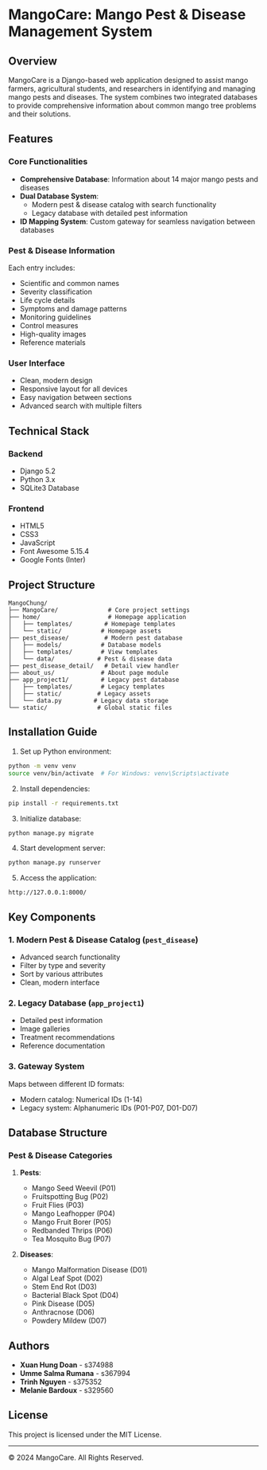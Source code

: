 # MangoCare: Mango Pest & Disease Management System

## Overview

MangoCare is a Django-based web application designed to assist mango farmers, agricultural students, and researchers in identifying and managing mango pests and diseases. The system combines two integrated databases to provide comprehensive information about common mango tree problems and their solutions.

## Features

### Core Functionalities
- **Comprehensive Database**: Information about 14 major mango pests and diseases
- **Dual Database System**: 
  - Modern pest & disease catalog with search functionality
  - Legacy database with detailed pest information
- **ID Mapping System**: Custom gateway for seamless navigation between databases

### Pest & Disease Information
Each entry includes:
- Scientific and common names
- Severity classification
- Life cycle details
- Symptoms and damage patterns
- Monitoring guidelines
- Control measures
- High-quality images
- Reference materials

### User Interface
- Clean, modern design
- Responsive layout for all devices
- Easy navigation between sections
- Advanced search with multiple filters

## Technical Stack

### Backend
- Django 5.2
- Python 3.x
- SQLite3 Database

### Frontend
- HTML5
- CSS3
- JavaScript
- Font Awesome 5.15.4
- Google Fonts (Inter)

## Project Structure

```
MangoChung/
├── MangoCare/              # Core project settings
├── home/                   # Homepage application
│   ├── templates/         # Homepage templates
│   └── static/           # Homepage assets
├── pest_disease/          # Modern pest database
│   ├── models/           # Database models
│   ├── templates/        # View templates
│   └── data/            # Pest & disease data
├── pest_disease_detail/   # Detail view handler
├── about_us/             # About page module
├── app_project1/         # Legacy pest database
│   ├── templates/        # Legacy templates
│   ├── static/          # Legacy assets
│   └── data.py         # Legacy data storage
└── static/              # Global static files
```

## Installation Guide

1. Set up Python environment:
```bash
python -m venv venv
source venv/bin/activate  # For Windows: venv\Scripts\activate
```

2. Install dependencies:
```bash
pip install -r requirements.txt
```

3. Initialize database:
```bash
python manage.py migrate
```

4. Start development server:
```bash
python manage.py runserver
```

5. Access the application:
```
http://127.0.0.1:8000/
```

## Key Components

### 1. Modern Pest & Disease Catalog (`pest_disease`)
- Advanced search functionality
- Filter by type and severity
- Sort by various attributes
- Clean, modern interface

### 2. Legacy Database (`app_project1`)
- Detailed pest information
- Image galleries
- Treatment recommendations
- Reference documentation

### 3. Gateway System
Maps between different ID formats:
- Modern catalog: Numerical IDs (1-14)
- Legacy system: Alphanumeric IDs (P01-P07, D01-D07)

## Database Structure

### Pest & Disease Categories
1. **Pests**:
   - Mango Seed Weevil (P01)
   - Fruitspotting Bug (P02)
   - Fruit Flies (P03)
   - Mango Leafhopper (P04)
   - Mango Fruit Borer (P05)
   - Redbanded Thrips (P06)
   - Tea Mosquito Bug (P07)

2. **Diseases**:
   - Mango Malformation Disease (D01)
   - Algal Leaf Spot (D02)
   - Stem End Rot (D03)
   - Bacterial Black Spot (D04)
   - Pink Disease (D05)
   - Anthracnose (D06)
   - Powdery Mildew (D07)

## Authors

- **Xuan Hung Doan** - s374988
- **Umme Salma Rumana** - s367994
- **Trinh Nguyen** - s375352
- **Melanie Bardoux** - s329560

## License

This project is licensed under the MIT License.

---
© 2024 MangoCare. All Rights Reserved.